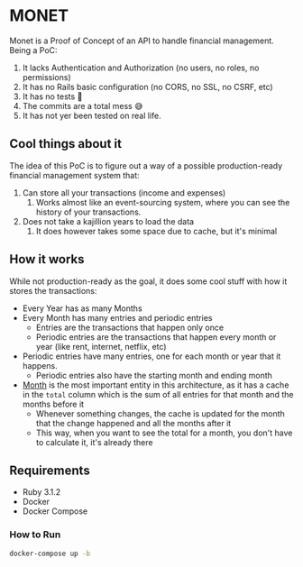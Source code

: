 # MONET

Monet is a Proof of Concept of an API to handle financial management.
Being a PoC:
1. It lacks Authentication and Authorization (no users, no roles, no permissions)
2. It has no Rails basic configuration (no CORS, no SSL, no CSRF, etc)
3. It has no tests :eyes:
4. The commits are a total mess :sweat_smile:
5. It has not yer been tested on real life.

## Cool things about it

The idea of this PoC is to figure out a way of a possible production-ready financial management system that:
1. Can store all your transactions (income and expenses)
   1. Works almost like an event-sourcing system, where you can see the history of your transactions.
2. Does not take a kajillion years to load the data
   1. It does however takes some space due to cache, but it's minimal

## How it works
While not production-ready as the goal, it does some cool stuff with how it stores the transactions:
- Every Year has as many Months 
- Every Month has many entries and periodic entries 
  - Entries are the transactions that happen only once
  - Periodic entries are the transactions that happen every month or year (like rent, internet, netflix, etc)
- Periodic entries have many entries, one for each month or year that it happens.
  - Periodic entries also have the starting month and ending month
- [Month](./app/models/month.rb) is the most important entity in this architecture, as it has a cache in the `total` column which is the sum of all entries for that month and the months before it
  - Whenever something changes, the cache is updated for the month that the change happened and all the months after it
  - This way, when you want to see the total for a month, you don't have to calculate it, it's already there

## Requirements
- Ruby 3.1.2
- Docker
- Docker Compose

### How to Run

```bash
docker-compose up -b
```
